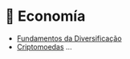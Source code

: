 # 🏦 Economía

- [Fundamentos da Diversificação](fundamentos-da-diversificacao.md)
- [Criptomoedas](criptomoedas.md)
...
